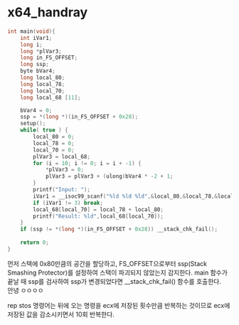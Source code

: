 # x64_handray


```C
int main(void){
    int iVar1;
    long i;
    long *plVar3;
    long in_FS_OFFSET;
    long ssp;
    byte bVar4;
    long local_80;
    long local_78;
    long local_70;
    long local_68 [11];

    bVar4 = 0;
    ssp = *(long *)(in_FS_OFFSET + 0x28);
    setup();
    while( true ) {
        local_80 = 0;
        local_78 = 0;
        local_70 = 0;
        plVar3 = local_68;
        for (i = 10; i != 0; i = i + -1) {
            *plVar3 = 0;
            plVar3 = plVar3 + (ulong)bVar4 * -2 + 1;
        }
        printf("Input: ");
        iVar1 = __isoc99_scanf("%ld %ld %ld",&local_80,&local_78,&local_70);
        if (iVar1 != 3) break;
        local_68[local_70] = local_78 + local_80;
        printf("Result: %ld",local_68[local_70]);
    }
    if (ssp != *(long *)(in_FS_OFFSET + 0x28)) __stack_chk_fail();
    
    return 0;
}
```

먼저 스택에 0x80만큼의 공간을 할당하고, FS_OFFSET으로부터 ssp(Stack Smashing Protector)를 설정하여 스택이 파괴되지 않았는지 감지한다. main 함수가 끝날 때 ssp를 검사하여 ssp가 변경되었다면 __stack_chk_fail() 함수를 호출한다.  
안녕 ㅇㅇㅇㅇ


rep stos 명령어는 뒤에 오는 명령을 ecx에 저장된 횟수만큼 반복하는 것이므로 ecx에 저장된 값을 감소시키면서 10회 반복한다.





